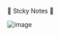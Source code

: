 📝 Stcky Notes 📝

![image](https://user-images.githubusercontent.com/108569716/188302518-88bf484c-0b64-4188-8720-802dbe049d54.png)

